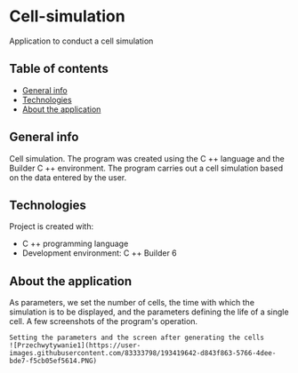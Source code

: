 # Cell-simulation
Application to conduct a cell simulation 

## Table of contents
* [General info](#general-info)
* [Technologies](#technologies)
* [About the application](#about)

## General info
Cell simulation. The program was created using the C ++ language and the Builder C ++ environment.
The program carries out a cell simulation based on the data entered by the user.

## Technologies
Project is created with:
* C ++ programming language
* Development environment: C ++ Builder 6
	
## About the application
As parameters, we set the number of cells, the time with which the simulation is to be displayed, and the parameters defining the life of a single cell. A few screenshots of the program's operation.

```
Setting the parameters and the screen after generating the cells
![Przechwytywanie1](https://user-images.githubusercontent.com/83333798/193419642-d843f863-5766-4dee-bde7-f5cb05ef5614.PNG)
```
